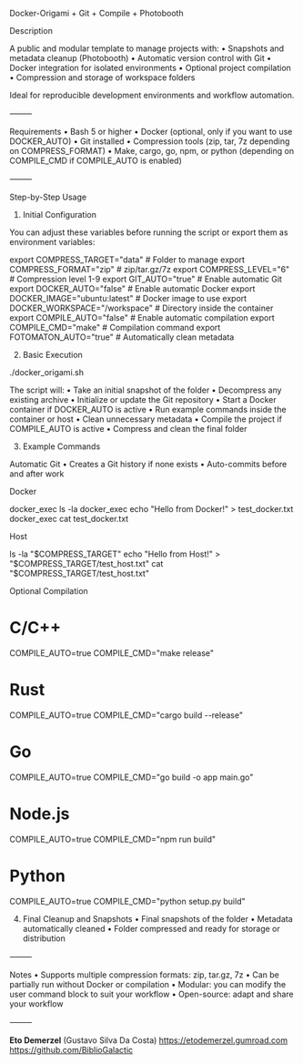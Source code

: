 Docker-Origami + Git + Compile + Photobooth

Description

A public and modular template to manage projects with:
	•	Snapshots and metadata cleanup (Photobooth)
	•	Automatic version control with Git
	•	Docker integration for isolated environments
	•	Optional project compilation
	•	Compression and storage of workspace folders

Ideal for reproducible development environments and workflow automation.

⸻

Requirements
	•	Bash 5 or higher
	•	Docker (optional, only if you want to use DOCKER_AUTO)
	•	Git installed
	•	Compression tools (zip, tar, 7z depending on COMPRESS_FORMAT)
	•	Make, cargo, go, npm, or python (depending on COMPILE_CMD if COMPILE_AUTO is enabled)

⸻

Step-by-Step Usage

1. Initial Configuration

You can adjust these variables before running the script or export them as environment variables:

export COMPRESS_TARGET="data"           # Folder to manage
export COMPRESS_FORMAT="zip"            # zip/tar.gz/7z
export COMPRESS_LEVEL="6"               # Compression level 1-9
export GIT_AUTO="true"                  # Enable automatic Git
export DOCKER_AUTO="false"              # Enable automatic Docker
export DOCKER_IMAGE="ubuntu:latest"     # Docker image to use
export DOCKER_WORKSPACE="/workspace"    # Directory inside the container
export COMPILE_AUTO="false"             # Enable automatic compilation
export COMPILE_CMD="make"               # Compilation command
export FOTOMATON_AUTO="true"            # Automatically clean metadata

2. Basic Execution

./docker_origami.sh

The script will:
	•	Take an initial snapshot of the folder
	•	Decompress any existing archive
	•	Initialize or update the Git repository
	•	Start a Docker container if DOCKER_AUTO is active
	•	Run example commands inside the container or host
	•	Clean unnecessary metadata
	•	Compile the project if COMPILE_AUTO is active
	•	Compress and clean the final folder

3. Example Commands

Automatic Git
	•	Creates a Git history if none exists
	•	Auto-commits before and after work

Docker

docker_exec ls -la
docker_exec echo "Hello from Docker!" > test_docker.txt
docker_exec cat test_docker.txt

Host

ls -la "$COMPRESS_TARGET"
echo "Hello from Host!" > "$COMPRESS_TARGET/test_host.txt"
cat "$COMPRESS_TARGET/test_host.txt"

Optional Compilation

# C/C++
COMPILE_AUTO=true COMPILE_CMD="make release"
# Rust
COMPILE_AUTO=true COMPILE_CMD="cargo build --release"
# Go
COMPILE_AUTO=true COMPILE_CMD="go build -o app main.go"
# Node.js
COMPILE_AUTO=true COMPILE_CMD="npm run build"
# Python
COMPILE_AUTO=true COMPILE_CMD="python setup.py build"

4. Final Cleanup and Snapshots
	•	Final snapshots of the folder
	•	Metadata automatically cleaned
	•	Folder compressed and ready for storage or distribution

⸻

Notes
	•	Supports multiple compression formats: zip, tar.gz, 7z
	•	Can be partially run without Docker or compilation
	•	Modular: you can modify the user command block to suit your workflow
	•	Open-source: adapt and share your workflow

⸻

**Eto Demerzel** (Gustavo Silva Da Costa)
https://etodemerzel.gumroad.com  
https://github.com/BiblioGalactic
